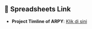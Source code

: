 
## 🔗 Spreadsheets Link

- **Project Timline of ARPY**: [Klik di sini](https://docs.google.com/spreadsheets/d/1M0LZwpo34KEOvVNgrKiFBAhu0_VihVe3sWBv0Nakxwc/edit?usp=sharing)